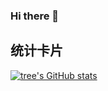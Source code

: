 ### Hi there 👋

## 统计卡片
[![tree's GitHub stats](https://github-readme-stats.vercel.app/api?username=zJiangnan&hide=contribs,prs&show_icons=true&theme=radical)](https://github.com/anuraghazra/github-readme-stats)

